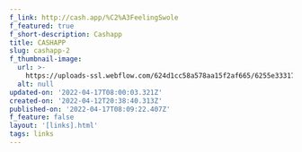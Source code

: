 ```yaml
---
f_link: http://cash.app/%C2%A3FeelingSwole
f_featured: true
f_short-description: Cashapp
title: CASHAPP
slug: cashapp-2
f_thumbnail-image:
  url: >-
    https://uploads-ssl.webflow.com/624d1cc58a578aa15f2af665/6255e3331700913997021642_%C2%A3.svg
  alt: null
updated-on: '2022-04-17T08:00:03.321Z'
created-on: '2022-04-12T20:38:40.313Z'
published-on: '2022-04-17T08:09:22.407Z'
f_feature: false
layout: '[links].html'
tags: links
---
```



